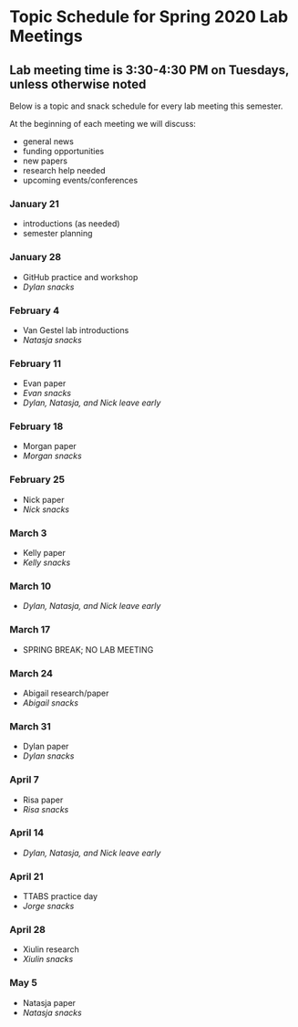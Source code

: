 # Topic Schedule for Spring 2020 Lab Meetings
## Lab meeting time is 3:30-4:30 PM on Tuesdays, unless otherwise noted
Below is a topic and snack schedule for every lab meeting this semester.

At the beginning of each meeting we will discuss:
- general news
- funding opportunities
- new papers
- research help needed
- upcoming events/conferences

### January 21
- introductions (as needed)
- semester planning

### January 28
- GitHub practice and workshop
- *Dylan snacks*

### February 4
- Van Gestel lab introductions
- *Natasja snacks*

### February 11
- Evan paper
- *Evan snacks*
- *Dylan, Natasja, and Nick leave early*

### February 18
- Morgan paper
- *Morgan snacks*

### February 25
- Nick paper
- *Nick snacks*

### March 3
- Kelly paper
- *Kelly snacks*

### March 10
- *Dylan, Natasja, and Nick leave early*

### March 17
- SPRING BREAK; NO LAB MEETING

### March 24
- Abigail research/paper
- *Abigail snacks*

### March 31
- Dylan paper
- *Dylan snacks*

### April 7
- Risa paper
- *Risa snacks*

### April 14
- *Dylan, Natasja, and Nick leave early*

### April 21
- TTABS practice day
- *Jorge snacks*

### April 28
- Xiulin research
- *Xiulin snacks*

### May 5
- Natasja paper
- *Natasja snacks*

